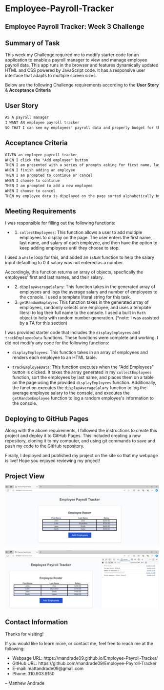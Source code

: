 # Employee-Payroll-Tracker

## Employee Payroll Tracker: Week 3 Challenge

## Summary of Task
This week my Challenge required me to modify starter code for an application to enable a payroll manager to view and manage employee payroll data. This app runs in the browser and features dynamically updated HTML and CSS powered by JavaScript code. It has a responsive user interface that adapts to multiple screen sizes.


Below are the following Challenge requirements according to the **User Story** & **Acceptance Criteria**

## User Story

```md
AS A payroll manager
I WANT AN employee payroll tracker
SO THAT I can see my employees' payroll data and properly budget for the company
```

## Acceptance Criteria

```md
GIVEN an employee payroll tracker
WHEN I click the "Add employee" button
THEN I am presented with a series of prompts asking for first name, last name, and salary
WHEN I finish adding an employee
THEN I am prompted to continue or cancel
WHEN I choose to continue
THEN I am prompted to add a new employee
WHEN I choose to cancel
THEN my employee data is displayed on the page sorted alphabetically by last name, and the console shows computed and aggregated data
```
## Meeting Requirements

I was responsible for filling out the following functions:

* 1.  `collectEmployees`: This function allows a user to add multiple employees to display on the page.  The user enters the first name, last name, and salary of each employee, and then have the option to keep adding employees until they choose to stop. 

I used a `while` loop for this, and added an `isNaN` function to help the salary input defaulting to 0 if salary was not entered as a number. 

Accordingly, this function returns an array of objects, specfically the employees' first and last names, and their salary. 


* 2. `displayAverageSalary`: This function takes in the generated array of employees and logs the average salary and number of employees to the console.  I used a template literal string for this task.


* 3. `getRandomEmployee`: This function takes in the generated array of employees, randomly selects one employee, and uses a template literal to log their full name to the console.  I used a built in `Math` object to help with random number generation.  (*note: I was assisted by a TA for this section)

I was provided starter code that includes the `displayEmployees` and `trackEmployeeData` functions. These functions were complete and working. I did not modify any code for the following functions:

* `displayEmployees`: This function takes in an array of employees and renders each employee to an HTML table.

* `trackEmployeeData`: This function executes when the "Add Employees" button is clicked. It takes the array generated in my `collectEmployees` function, sort the employees by last name, and places them on a table on the page using the provided `displayEmployees` function.  Additionally, the function executes the `displayAverageSalary` function to log the average employee salary to the console, and executes the `getRandomEmployee` function to log a random employee's information to the console.

## Deploying to GitHub Pages
Along with the above requirements, I followed the instructions to create this project and deploy it to GitHub Pages. This included creating a new repository, cloning it to my computer, and using git commands to save and push my code to the GitHub repository. 

Finally, I deployed and published my project on the site so that my webpage is live! Hope you enjoyed reviewing my project!


## Project View

![Payroll Tracker Screenshot 1](Assets/Employee-Payroll-Tracker-Screenshot-1.jpg)

![Payroll Tracker Screenshot 2](Assets/Employee-Payroll-Tracker-Screenshot-2.jpg)


## Contact Information
Thanks for visiting!

If you would like to learn more, or contact me, feel free to reach me at the following:

<ul>
    <li>Webpage URL: https://mandrade09.github.io/Employee-Payroll-Tracker/</li>
    <li>GitHub URL: https://github.com/mandrade09/Employee-Payroll-Tracker</li>
    <li>E-mail: mattandrade09@gmail.com</li>
    <li>Phone: 310.903.9150</li>
</ul>

<p>
<footer> &ndash; Matthew Andrade</footer>
</p>
